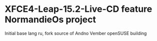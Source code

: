 # XFCE4-Leap-15.2-Live-CD feature NormandieOs project
Initial base lang ru, fork source of Andno Vember openSUSE building
